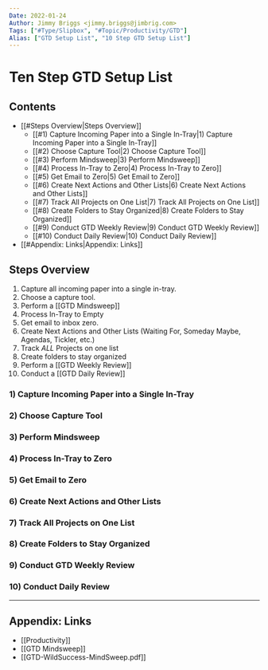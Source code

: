 ```yaml
---
Date: 2022-01-24
Author: Jimmy Briggs <jimmy.briggs@jimbrig.com>
Tags: ["#Type/Slipbox", "#Topic/Productivity/GTD"]
Alias: ["GTD Setup List", "10 Step GTD Setup List"]
---
```


# Ten Step GTD Setup List

## Contents

- [[#Steps Overview|Steps Overview]]
	- [[#1) Capture Incoming Paper into a Single In-Tray|1) Capture Incoming Paper into a Single In-Tray]]
	- [[#2) Choose Capture Tool|2) Choose Capture Tool]]
	- [[#3) Perform Mindsweep|3) Perform Mindsweep]]
	- [[#4) Process In-Tray to Zero|4) Process In-Tray to Zero]]
	- [[#5) Get Email to Zero|5) Get Email to Zero]]
	- [[#6) Create Next Actions and Other Lists|6) Create Next Actions and Other Lists]]
	- [[#7) Track All Projects on One List|7) Track All Projects on One List]]
	- [[#8) Create Folders to Stay Organized|8) Create Folders to Stay Organized]]
	- [[#9) Conduct GTD Weekly Review|9) Conduct GTD Weekly Review]]
	- [[#10) Conduct Daily Review|10) Conduct Daily Review]]
- [[#Appendix: Links|Appendix: Links]]



## Steps Overview

1. Capture all incoming paper into a single in-tray.
2. Choose a capture tool.
3. Perform a [[GTD Mindsweep]]
4. Process In-Tray to Empty
5. Get email to inbox zero.
6. Create Next Actions and Other Lists (Waiting For, Someday Maybe, Agendas, Tickler, etc.)
7. Track *ALL* Projects on one list
8. Create folders to stay organized
9. Perform a [[GTD Weekly Review]]
10. Conduct a [[GTD Daily Review]]


### 1) Capture Incoming Paper into a Single In-Tray

### 2) Choose Capture Tool

### 3) Perform Mindsweep

### 4) Process In-Tray to Zero

### 5) Get Email to Zero

### 6) Create Next Actions and Other Lists

### 7) Track All Projects on One List

### 8) Create Folders to Stay Organized

### 9) Conduct GTD Weekly Review

### 10) Conduct Daily Review



***

## Appendix: Links

- [[Productivity]]
- [[GTD Mindsweep]]
- [[GTD-WildSuccess-MindSweep.pdf]]
